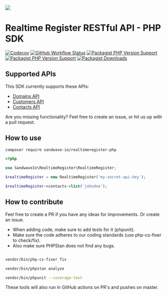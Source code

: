 [![](https://user-images.githubusercontent.com/60096509/91668964-54ecd500-eb11-11ea-9c35-e8f0b20b277a.png)](https://sandwave.io)

# Realtime Register RESTful API - PHP SDK

[![Codecov](https://codecov.io/gh/sandwave-io/realtimeregister-php/branch/master/graph/badge.svg?token=CWWIFWRKZC)](https://packagist.org/packages/sandwave-io/realtimeregister-php)
[![GitHub Workflow Status](https://img.shields.io/github/workflow/status/sandwave-io/realtimeregister-php/CI)](https://packagist.org/packages/sandwave-io/realtimeregister-php)
[![Packagist PHP Version Support](https://img.shields.io/packagist/php-v/sandwave-io/realtimeregister-php)](https://packagist.org/packages/sandwave-io/realtimeregister-php)
[![Packagist PHP Version Support](https://img.shields.io/packagist/v/sandwave-io/realtimeregister-php)](https://packagist.org/packages/sandwave-io/realtimeregister-php)
[![Packagist Downloads](https://img.shields.io/packagist/dt/sandwave-io/realtimeregister-php)](https://packagist.org/packages/sandwave-io/realtimeregister-php)

## Supported APIs

This SDK currently supports these APIs:
* [Domains API](https://dm.realtimeregister.com/docs/api/domains)
* [Customers API](https://dm.realtimeregister.com/docs/api/customers)
* [Contacts API](https://dm.realtimeregister.com/docs/api/contacts)

Are you missing functionality? Feel free to create an issue, or hit us up with a pull request.

## How to use

```bash
composer require sandwave-io/realtimeregister-php
```

```php
<?php

use SandwaveIo\RealtimeRegister\RealtimeRegister;

$realtimeRegister = new RealtimeRegister('my-secret-api-key');

$realtimeRegister->contacts->list('johndoe');
```

## How to contribute

Feel free to create a PR if you have any ideas for improvements. Or create an issue.

* When adding code, make sure to add tests for it (phpunit).
* Make sure the code adheres to our coding standards (use php-cs-fixer to check/fix). 
* Also make sure PHPStan does not find any bugs.

```bash

vendor/bin/php-cs-fixer fix

vendor/bin/phpstan analyze

vendor/bin/phpunit --coverage-text

```

These tools will also run in GitHub actions on PR's and pushes on master.
